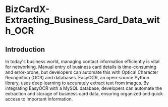 # BizCardX-Extracting_Business_Card_Data_with_OCR
## Introduction 
In today's business world, managing contact information efficiently is vital for networking. Manual entry of business card details is time-consuming and error-prone, but developers can automate this with Optical Character Recognition (OCR) and databases. EasyOCR, an open-source Python library, uses deep learning to accurately extract text from images. By integrating EasyOCR with a MySQL database, developers can automate the extraction and storage of business card data, ensuring organized and quick access to important information.








